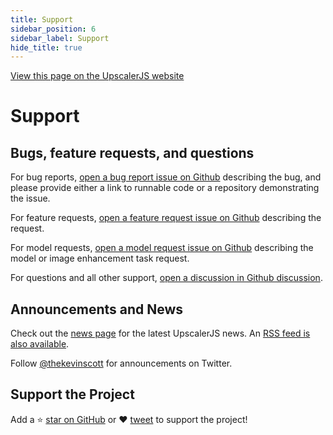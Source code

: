 ```yaml
---
title: Support
sidebar_position: 6
sidebar_label: Support
hide_title: true
---
```


<a class="docs-link" href="https://upscalerjs.com/documentation/support">View this page on the UpscalerJS website</a>

# Support

## Bugs, feature requests, and questions

For bug reports, [open a bug report issue on Github](https://github.com/thekevinscott/UpscalerJS/issues/new?assignees=thekevinscott&labels=bug&projects=&template=bug_report.md&title=) describing the bug, and please provide either a link to runnable code or a repository demonstrating the issue.

For feature requests, [open a feature request issue on Github](https://github.com/thekevinscott/UpscalerJS/issues/new?assignees=thekevinscott&labels=enhancement&projects=&template=feature_request.md&title=) describing the request. 

For model requests, [open a model request issue on Github](https://github.com/thekevinscott/UpscalerJS/issues/new?assignees=thekevinscott&labels=enhancement&projects=&template=model_request.md&title=) describing the model or image enhancement task request.

For questions and all other support, [open a discussion in Github discussion](https://github.com/thekevinscott/UpscalerJS/discussions).

## Announcements and News
Check out the [news page](/news) for the latest UpscalerJS news. An [RSS feed is also available](https://upscalerjs.com/news/rss.xml).

Follow [@thekevinscott](https://twitter.com/thekevinscott) for announcements on Twitter.

## Support the Project

Add a ⭐️ [star on GitHub](https://github.com/thekevinscott/UpscalerJS) or ❤️ [tweet](https://twitter.com/intent/tweet?url=https%3A%2F%2Fgithub.com%2Fthekevinscott%2Fupscaler&via=thekevinscott&hashtags=javascript,image-enhancement,tensorflow.js,super-resolution) to support the project!

